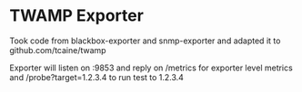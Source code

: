 # TWAMP Exporter

Took code from blackbox-exporter and snmp-exporter and adapted it to github.com/tcaine/twamp

Exporter will listen on :9853 and reply on /metrics for exporter level metrics and /probe?target=1.2.3.4 to run test to 1.2.3.4